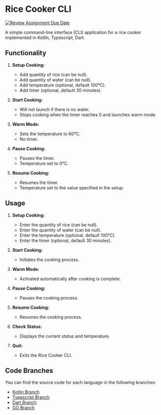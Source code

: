 # Rice Cooker CLI

[![Review Assignment Due Date](https://classroom.github.com/assets/deadline-readme-button-24ddc0f5d75046c5622901739e7c5dd533143b0c8e959d652212380cedb1ea36.svg)](https://classroom.github.com/a/PHq8Kfj_)

A simple command-line interface (CLI) application for a rice cooker implemented in Kotlin, Typescript,
Dart.

## Functionality

1. **Setup Cooking:**

   - Add quantity of rice (can be null).
   - Add quantity of water (can be null).
   - Add temperature (optional, default 100°C).
   - Add timer (optional, default 30 minutes).

2. **Start Cooking:**

   - Will not launch if there is no water.
   - Stops cooking when the timer reaches 0 and launches warm mode.

3. **Warm Mode:**

   - Sets the temperature to 60°C.
   - No timer.

4. **Pause Cooking:**

   - Pauses the timer.
   - Temperature set to 0°C.

5. **Resume Cooking:**
   - Resumes the timer.
   - Temperature set to the value specified in the setup.

## Usage

1. **Setup Cooking:**

   - Enter the quantity of rice (can be null).
   - Enter the quantity of water (can be null).
   - Enter the temperature (optional, default 100°C).
   - Enter the timer (optional, default 30 minutes).

2. **Start Cooking:**

   - Initiates the cooking process.

3. **Warm Mode:**

   - Activated automatically after cooking is complete.

4. **Pause Cooking:**

   - Pauses the cooking process.

5. **Resume Cooking:**

   - Resumes the cooking process.

6. **Check Status:**

   - Displays the current status and temperature.

7. **Quit:**
   - Exits the Rice Cooker CLI.

## Code Branches

You can find the source code for each language in the following branches:

- [Kotlin Branch](https://github.com/hei-school/cc-d2-my-rice-cooker-miharyjoe/tree/feature/kotlin)
- [Typescript Branch](https://github.com/hei-school/cc-d2-my-rice-cooker-miharyjoe/tree/feature/typescript)
- [Dart Branch](https://github.com/hei-school/cc-d2-my-rice-cooker-miharyjoe/tree/feature/dart)
- [GO Branch](https://github.com/hei-school/cc-d2-my-rice-cooker-miharyjoe/tree/feature/go)
